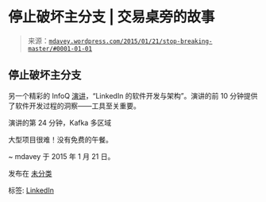 <!--yml

分类: 未分类

date: 2024-05-18 05:44:28

-->

# 停止破坏主分支 | 交易桌旁的故事

> 来源：[`mdavey.wordpress.com/2015/01/21/stop-breaking-master/#0001-01-01`](https://mdavey.wordpress.com/2015/01/21/stop-breaking-master/#0001-01-01)

## 停止破坏主分支

另一个精彩的 InfoQ [演讲](http://www.infoq.com/presentations/linkedin-architecture-practices)，“LinkedIn 的软件开发与架构”。演讲的前 10 分钟提供了软件开发过程的洞察——工具至关重要。

演讲的第 24 分钟，Kafka 多区域

大型项目很难！没有免费的午餐。

~ mdavey 于 2015 年 1 月 21 日。

发布在 [未分类](https://mdavey.wordpress.com/category/uncategorized/)

标签: [LinkedIn](https://mdavey.wordpress.com/tag/linkedin/)
